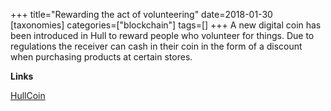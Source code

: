 +++
title="Rewarding the act of volunteering"
date=2018-01-30
[taxonomies]
categories=["blockchain"]
tags=[]
+++
A new digital coin has been introduced in Hull to reward people who volunteer for things. Due to regulations the receiver can cash in their coin in the form of a discount when purchasing products at certain stores.
<!-- more -->

__Links__

[HullCoin](http://www.bbc.co.uk/news/av/stories-42861144/hullcoin-the-social-experiment-that-s-rewarding-good-deeds)

